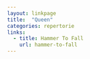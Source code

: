 ```yaml
---
layout: linkpage
title:  "Queen"
categories: repertorie
links:
  - title: Hammer To Fall
    url: hammer-to-fall
---
```

